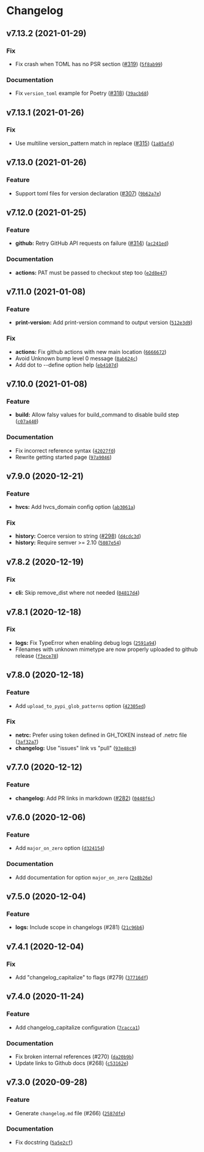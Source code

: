 # Changelog

<!--next-version-placeholder-->

## v7.13.2 (2021-01-29)
### Fix
* Fix crash when TOML has no PSR section ([#319](https://github.com/relekang/python-semantic-release/issues/319)) ([`5f8ab99`](https://github.com/relekang/python-semantic-release/commit/5f8ab99bf7254508f4b38fcddef2bdde8dd15a4c))

### Documentation
* Fix `version_toml` example for Poetry ([#318](https://github.com/relekang/python-semantic-release/issues/318)) ([`39acb68`](https://github.com/relekang/python-semantic-release/commit/39acb68bfffe8242040e476893639ba26fa0d6b5))

## v7.13.1 (2021-01-26)
### Fix
* Use multiline version_pattern match in replace ([#315](https://github.com/relekang/python-semantic-release/issues/315)) ([`1a85af4`](https://github.com/relekang/python-semantic-release/commit/1a85af434325ce52e11b49895e115f7a936e417e))

## v7.13.0 (2021-01-26)
### Feature
* Support toml files for version declaration ([#307](https://github.com/relekang/python-semantic-release/issues/307)) ([`9b62a7e`](https://github.com/relekang/python-semantic-release/commit/9b62a7e377378667e716384684a47cdf392093fa))

## v7.12.0 (2021-01-25)
### Feature
* **github:** Retry GitHub API requests on failure ([#314](https://github.com/relekang/python-semantic-release/issues/314)) ([`ac241ed`](https://github.com/relekang/python-semantic-release/commit/ac241edf4de39f4fc0ff561a749fa85caaf9e2ae))

### Documentation
* **actions:** PAT must be passed to checkout step too ([`e2d8e47`](https://github.com/relekang/python-semantic-release/commit/e2d8e47d2b02860881381318dcc088e150c0fcde))

## v7.11.0 (2021-01-08)
### Feature
* **print-version:** Add print-version command to output version ([`512e3d9`](https://github.com/relekang/python-semantic-release/commit/512e3d92706055bdf8d08b7c82927d3530183079))

### Fix
* **actions:** Fix github actions with new main location ([`6666672`](https://github.com/relekang/python-semantic-release/commit/6666672d3d97ab7cdf47badfa3663f1a69c2dbdf))
* Avoid Unknown bump level 0 message ([`8ab624c`](https://github.com/relekang/python-semantic-release/commit/8ab624cf3508b57a9656a0a212bfee59379d6f8b))
* Add dot to --define option help ([`eb4107d`](https://github.com/relekang/python-semantic-release/commit/eb4107d2efdf8c885c8ae35f48f1b908d1fced32))

## v7.10.0 (2021-01-08)
### Feature
* **build:** Allow falsy values for build_command to disable build step ([`c07a440`](https://github.com/relekang/python-semantic-release/commit/c07a440f2dfc45a2ad8f7c454aaac180c4651f70))

### Documentation
* Fix incorrect reference syntax ([`42027f0`](https://github.com/relekang/python-semantic-release/commit/42027f0d2bb64f4c9eaec65112bf7b6f67568e60))
* Rewrite getting started page ([`97a9046`](https://github.com/relekang/python-semantic-release/commit/97a90463872502d1207890ae1d9dd008b1834385))

## v7.9.0 (2020-12-21)
### Feature
* **hvcs:** Add hvcs_domain config option ([`ab3061a`](https://github.com/relekang/python-semantic-release/commit/ab3061ae93c49d71afca043b67b361e2eb2919e6))

### Fix
* **history:** Coerce version to string ([#298](https://github.com/relekang/python-semantic-release/issues/298)) ([`d4cdc3d`](https://github.com/relekang/python-semantic-release/commit/d4cdc3d3cd2d93f2a78f485e3ea107ac816c7d00))
* **history:** Require semver >= 2.10 ([`5087e54`](https://github.com/relekang/python-semantic-release/commit/5087e549399648cf2e23339a037b33ca8b62d954))

## v7.8.2 (2020-12-19)
### Fix
* **cli:** Skip remove_dist where not needed ([`04817d4`](https://github.com/relekang/python-semantic-release/commit/04817d4ecfc693195e28c80455bfbb127485f36b))

## v7.8.1 (2020-12-18)
### Fix
* **logs:** Fix TypeError when enabling debug logs ([`2591a94`](https://github.com/relekang/python-semantic-release/commit/2591a94115114c4a91a48f5b10b3954f6ac932a1))
* Filenames with unknown mimetype are now properly uploaded to github release ([`f3ece78`](https://github.com/relekang/python-semantic-release/commit/f3ece78b2913e70f6b99907b192a1e92bbfd6b77))

## v7.8.0 (2020-12-18)
### Feature
* Add `upload_to_pypi_glob_patterns` option ([`42305ed`](https://github.com/relekang/python-semantic-release/commit/42305ed499ca08c819c4e7e65fcfbae913b8e6e1))

### Fix
* **netrc:** Prefer using token defined in GH_TOKEN instead of .netrc file ([`3af32a7`](https://github.com/relekang/python-semantic-release/commit/3af32a738f2f2841fd75ec961a8f49a0b1c387cf))
* **changelog:** Use "issues" link vs "pull" ([`93e48c9`](https://github.com/relekang/python-semantic-release/commit/93e48c992cb8b763f430ecbb0b7f9c3ca00036e4))

## v7.7.0 (2020-12-12)
### Feature
* **changelog:** Add PR links in markdown ([#282](https://github.com/relekang/python-semantic-release/pull/282)) ([`0448f6c`](https://github.com/relekang/python-semantic-release/commit/0448f6c350bbbf239a81fe13dc5f45761efa7673))

## v7.6.0 (2020-12-06)
### Feature
* Add `major_on_zero` option ([`d324154`](https://github.com/relekang/python-semantic-release/commit/d3241540e7640af911eb24c71e66468feebb0d46))

### Documentation
* Add documentation for option `major_on_zero` ([`2e8b26e`](https://github.com/relekang/python-semantic-release/commit/2e8b26e4ee0316a2cf2a93c09c783024fcd6b3ba))

## v7.5.0 (2020-12-04)
### Feature
* **logs:** Include scope in changelogs (#281) ([`21c96b6`](https://github.com/relekang/python-semantic-release/commit/21c96b688cc44cc6f45af962ffe6d1f759783f37))

## v7.4.1 (2020-12-04)
### Fix
* Add "changelog_capitalize" to flags (#279) ([`37716df`](https://github.com/relekang/python-semantic-release/commit/37716dfa78eb3f848f57a5100d01d93f5aafc0bf))

## v7.4.0 (2020-11-24)
### Feature
* Add changelog_capitalize configuration ([`7cacca1`](https://github.com/relekang/python-semantic-release/commit/7cacca1eb436a7166ba8faf643b53c42bc32a6a7))

### Documentation
* Fix broken internal references (#270) ([`da20b9b`](https://github.com/relekang/python-semantic-release/commit/da20b9bdd3c7c87809c25ccb2a5993a7ea209a22))
* Update links to Github docs (#268) ([`c53162e`](https://github.com/relekang/python-semantic-release/commit/c53162e366304082a3bd5d143b0401da6a16a263))

## v7.3.0 (2020-09-28)
### Feature
* Generate `changelog.md` file (#266) ([`2587dfe`](https://github.com/relekang/python-semantic-release/commit/2587dfed71338ec6c816f58cdf0882382c533598))

### Documentation
* Fix docstring ([`5a5e2cf`](https://github.com/relekang/python-semantic-release/commit/5a5e2cfb5e6653fb2e95e6e23e56559953b2c2b4))

